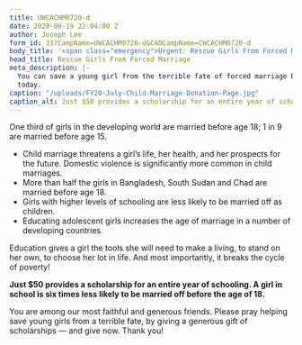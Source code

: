 ```yaml
---
title: UWCACHM0720-d
date: 2020-06-19 22:04:00 Z
author: Joseph Lee
form_id: 33?CampName=UWCACHM0720-d&CADCampName=CWCACHM0720-d
body_title: '<span class="emergency">Urgent: Rescue Girls From Forced Marriage</span>'
head_title: Rescue Girls From Forced Marriage
meta_description: |-
  You can save a young girl from the terrible fate of forced marriage by giving a $50 scholarship gift
  today.
caption: "/uploads/FY20-July-Child-Marriage-Donation-Page.jpg"
caption_alt: Just $50 provides a scholarship for an entire year of schooling.
---
```


One third of girls in the developing world are married before age 18; 1 in 9 are married before age 15.

* Child marriage threatens a girl’s life, her health, and her prospects for the future. Domestic violence is significantly more common in child marriages.
* More than half the girls in Bangladesh, South Sudan and Chad are married before age 18.
* Girls with higher levels of schooling are less likely to be married off as children.
* Educating adolescent girls increases the age of marriage in a number of developing countries.

Education gives a girl the tools she will need to make a living, to stand on her own, to choose her lot in life. And most importantly, it breaks the cycle of poverty!

**Just $50 provides a scholarship for an entire year of schooling. A girl in school is six times less likely to be married off before the age of 18.**

You are among our most faithful and generous friends. Please pray helping save young girls from a terrible fate, by giving a generous gift of scholarships — and give now. Thank you!
